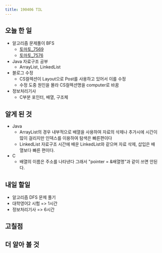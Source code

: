 ```yaml
---
title: 190406 TIL
---
```

## 오늘 한 일

- 알고리즘 문제풀이 BFS
    - [토마토_7569](https://www.acmicpc.net/problem/7569)
    - [토마토_7576](https://www.acmicpc.net/problem/7569)
- Java 자료구조 공부
    - ArrayList, LinkedList
- 블로그 수정
    - CS컬렉션이 Layout으로 Post를 사용하고 있어서 이를 수정
    - 수정 도중 원인을 몰라 CS컬렉션명을 computer로 바꿈
- 정보처리기사
    - C부분 포인터, 배열, 구조체

## 알게 된 것

- Java
    - ArrayList의 경우 내부적으로 배열을 사용하여 자료의 삭제나 추가시에 시간이 많이 걸리지만 인덱스를 이용하여 탐색은 빠른편이다
    - LinkedList 자료구조 시간에 배운 LinkedList와 같으며
    자료 삭제, 삽입은 배열보다 빠른 편이다.
- C
    - 배열의 이름은 주소를 나타낸다 그래서 "pointer = &배열명"과 같이 쓰면 안된다.

## 내일 할일

- 알고리즘 DFS 문제 풀기 
- 대학영어2 시험 => 1시간
- 정보처리기사 => 6시간

## 고칠점

## 더 알아 볼 것